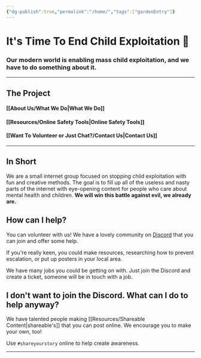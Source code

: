 ```yaml
---
{"dg-publish":true,"permalink":"/home/","tags":["gardenEntry"]}
---
```




# It's Time To End Child Exploitation 🌺
### Our modern world is enabling mass child exploitation, and we have to do something about it.

---
## The Project

#### [[About Us/What We Do\|What We Do]] 
#### [[Resources/Online Safety Tools\|Online Safety Tools]]
#### [[Want To Volunteer or Just Chat?/Contact Us\|Contact Us]] 

---
## In Short

We are a small internet group focused on stopping child exploitation with fun and creative methods. The goal is to fill up all of the useless and nasty parts of the internet with eye-opening content for people who care about mental health and children. **We will win this battle against evil, we already are.**

## How can I help?

You can volunteer with us! We have a lovely community on [Discord](https://linktr.ee/wheatfarms) that you can join and offer some help. 

If you're really keen, you could make resources, researching how to prevent escalation, or put up posters in your local area.

We have many jobs you could be getting on with. Just join the Discord and create a ticket, someone will be in touch with a job.
## I don't want to join the Discord. What can I do to help anyway?

We have talented people making [[Resources/Shareable Content\|shareable's]] that you can post online. We encourage you to make your own, too!

Use `#shareyourstory` online to help create awareness.

---


